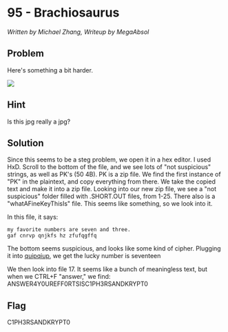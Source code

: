 # 95 - Brachiosaurus

*Written by Michael Zhang, Writeup by MegaAbsol*

## Problem

Here's something a bit harder.

<img src = "http://www.easyctf.com/problem_data/brachiosaurus/brachiosaurus.jpg"></img>

## Hint

Is this jpg really a jpg?

## Solution

Since this seems to be a steg problem, we open it in a hex editor. I used HxD. Scroll to the bottom of the file, and we see lots of "not suspicious" strings, as well as PK's (50 4B). PK is a zip file. We find the first instance of "PK" in the plaintext, and copy everything from there. We take the copied text and make it into a zip file. Looking into our new zip file, we see a "not suspicious" folder filled with .SHORT.OUT files, from 1-25. There also is a "whatAFineKeyThisIs" file. This seems like something, so we look into it.

In this file, it says:

    my favorite numbers are seven and three.
    gaf cnrvp qnjkfs hz zfufqgffq
    
The bottom seems suspicious, and looks like some kind of cipher. Plugging it into [quipqiup](http://quipqiup.com/), we get
    the lucky number is seventeen

We then look into file 17. It seems like a bunch of meaningless text, but when we CTRL+F "answer," we find:
    ANSWER4Y0UREFF0RTSISC1PH3RSANDKRYPT0

## Flag

C1PH3RSANDKRYPT0
